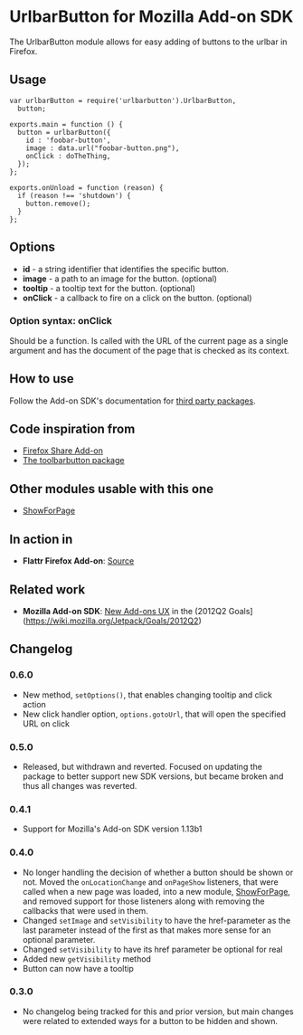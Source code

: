 UrlbarButton for Mozilla Add-on SDK
=======

The UrlbarButton module allows for easy adding of buttons to the urlbar in Firefox.

## Usage

    var urlbarButton = require('urlbarbutton').UrlbarButton,
      button;
    
    exports.main = function () {
      button = urlbarButton({
        id : 'foobar-button',
        image : data.url("foobar-button.png"),
        onClick : doTheThing,
      });
    };
    
    exports.onUnload = function (reason) {
      if (reason !== 'shutdown') {
        button.remove();
      }
    };

## Options

* **id** - a string identifier that identifies the specific button.
* **image** - a path to an image for the button. (optional)
* **tooltip** - a tooltip text for the button. (optional)
* **onClick** - a callback to fire on a click on the button. (optional)

### Option syntax: onClick

Should be a function. Is called with the URL of the current page as a single argument and has the document of the page that is checked as its context.

## How to use

Follow the Add-on SDK's documentation for [third party packages](https://addons.mozilla.org/en-US/developers/docs/sdk/latest/dev-guide/tutorials/adding-menus.html).

## Code inspiration from

* [Firefox Share Add-on](https://github.com/mozilla/fx-share-addon)
* [The toolbarbutton package](https://github.com/voldsoftware/toolbarbutton-jplib)

## Other modules usable with this one

* [ShowForPage](https://github.com/voxpelli/moz-showforpage)

## In action in

* **Flattr Firefox Add-on**: [Source](https://github.com/flattr/fx-flattr-addon)

## Related work

* **Mozilla Add-on SDK**: [New Add-ons UX](https://wiki.mozilla.org/Features/Jetpack/Addons_In_Toolbar) in the (2012Q2 Goals](https://wiki.mozilla.org/Jetpack/Goals/2012Q2)

## Changelog

### 0.6.0

* New method, `setOptions()`, that enables changing tooltip and click action
* New click handler option, `options.gotoUrl`, that will open the specified URL on click

### 0.5.0

* Released, but withdrawn and reverted. Focused on updating the package to better support new SDK versions, but became broken and thus all changes was reverted.

### 0.4.1

* Support for Mozilla's Add-on SDK version 1.13b1

### 0.4.0

* No longer handling the decision of whether a button should be shown or not. Moved the `onLocationChange` and `onPageShow` listeners, that were called when a new page was loaded, into a new module, [ShowForPage](https://github.com/voxpelli/moz-showforpage), and removed support for those listeners along with removing the callbacks that were used in them.
* Changed `setImage` and `setVisibility` to have the href-parameter as the last parameter instead of the first as that makes more sense for an optional parameter.
* Changed `setVisibility` to have its href parameter be optional for real
* Added new `getVisibility` method
* Button can now have a tooltip

### 0.3.0

* No changelog being tracked for this and prior version, but main changes were related to extended ways for a button to be hidden and shown.
